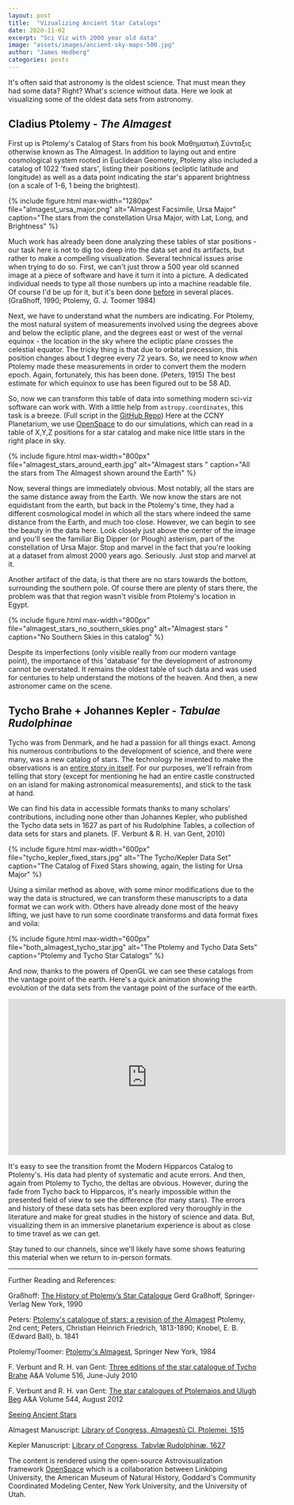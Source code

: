 ```yaml
---
layout: post
title:  "Vizualizing Ancient Star Catalogs"
date: 2020-11-02
excerpt: "Sci Viz with 2000 year old data"
image: "assets/images/ancient-sky-maps-500.jpg"
author: "James Hedberg"
categories: posts
---
```


It's often said that astronomy is the oldest science. That must mean they had some data? Right? What's science without data. Here we look at visualizing some of the oldest data sets from astronomy.

## Cladius Ptolemy - _The Almagest_

First up is Ptolemy's Catalog of Stars from his book Μαθηματικὴ Σύνταξις otherwise known as The Almagest. In addition to laying out and entire cosmological system rooted in Euclidean Geometry, Ptolemy also included a catalog of 1022 'fixed stars', listing their positions (ecliptic latitude and longitude) as well as a data point indicating the star's apparent brightness (on a scale of 1-6, 1 being the brightest).

{%
include figure.html
max-width="1280px"
file="almagest_ursa_major.png" alt="Almagest Facsimile, Ursa Major"
caption="The stars from the constellation Ursa Major, with Lat, Long, and Brightness"
%}

Much work has already been done analyzing these tables of star positions - our task here is not to dig too deep into the data set and its artifacts, but rather to make a compelling visualization. Several technical issues arise when trying to do so. First, we can't just throw a 500 year old scanned image at a piece of software and have it turn it into a picture. A dedicated individual needs to type all those numbers up into a machine readable file. Of course I'd be up for it, but it's been done [before](http://www.etwright.org/astro/almagest.html) in several places. (Graßhoff, 1990; Ptolemy, G. J. Toomer 1984)

Next, we have to understand what the numbers are indicating. For Ptolemy, the most natural system of measurements involved using the degrees above and below the ecliptic plane, and the degrees east or west of the vernal equinox - the location in the sky where the ecliptic plane crosses the celestial equator. The tricky thing is that due to orbital precession, this position changes about 1 degree every 72 years. So, we need to know _when_ Ptolemy made these measurements in order to convert them the modern epoch. Again, fortunately, this has been done. (Peters, 1915) The best estimate for which equinox to use has been figured out to be 58 AD.  

So, now we can transform this table of data into something modern sci-viz software can work with. With a little help from `astropy.coordinates`, this task is a breeze. (Full script in the [GitHub Repo](https://github.com/ccnyplanetarium/addons/tree/master/historical-star-catalogs)) Here at the CCNY Planetarium, we use [OpenSpace](https://www.openspaceproject.com/) to do our simulations, which can read in a table of X,Y,Z positions for a star catalog and make nice little stars in the right place in sky.

{%
include figure.html
max-width="800px"
file="almagest_stars_around_earth.jpg" alt="Almagest stars "
caption="All the stars from The Almagest shown around the Earth"
%}

Now, several things are immediately obvious. Most notably, all the stars are the same distance away from the Earth. We now know the stars are not equidistant from the earth, but back in the Ptolemy's time, they had a different cosmological model in which all the stars where indeed the same distance from the Earth, and much too close. However, we can begin to see the beauty in the data here. Look closely just above the center of the image and you'll see the familiar Big Dipper (or Plough) asterism, part of the constellation of Ursa Major. Stop and marvel in the fact that you're looking at a dataset from almost 2000 years ago. Seriously. Just stop and marvel at it.

Another artifact of the data, is that there are no stars towards the bottom, surrounding the southern pole. Of course there are plenty of stars there, the problem was that that region wasn't visible from Ptolemy's location in Egypt.

{%
include figure.html
max-width="800px"
file="almagest_stars_no_southern_skies.png" alt="Almagest stars "
caption="No Southern Skies in this catalog"
%}


Despite its imperfections (only visible really from our modern vantage point), the importance of this 'database' for the development of astronomy cannot be overstated. It remains the oldest table of such data and was used for centuries to help understand the motions of the heaven. And then, a new astronomer came on the scene.

## Tycho Brahe + Johannes Kepler - _Tabulae Rudolphinae_

Tycho was from Denmark, and he had a passion for all things exact. Among his numerous contributions to the development of science, and there were many, was a new catalog of stars. The technology he invented to make the observations is an [entire story in itself](https://www2.hao.ucar.edu/Education/FamousSolarPhysicists/tycho-brahes-observations-instruments). For our purposes, we'll refrain from telling that story (except for mentioning he had an entire castle constructed on an island for making astronomical measurements), and stick to the task at hand.

We can find his data in accessible formats thanks to many scholars' contributions, including none other than Johannes Kepler, who published the Tycho data sets in 1627 as part of his Rudolphine Tables, a collection of data sets for stars and planets. (F. Verbunt &amp; R. H. van Gent, 2010)


{%
include figure.html
max-width="600px"
file="tycho_kepler_fixed_stars.jpg" alt="The Tycho/Kepler Data Set"
caption="The Catalog of Fixed Stars showing, again, the listing for Ursa Major"
%}

Using a similar method as above, with some minor modifications due to the way the data is structured, we can transform these manuscripts to a data format we can work with. Others have already done most of the heavy lifting, we just have to run some coordinate transforms and data format fixes and voila:


{%
include figure.html
max-width="600px"
file="both_almagest_tycho_star.jpg" alt="The Ptolemy and Tycho Data Sets"
caption="Ptolemy and Tycho Star Catalogs"
%}

And now, thanks to the powers of OpenGL we can see these catalogs from the vantage point of the earth. Here's a quick animation showing the evolution of the data sets from the vantage point of the surface of the earth.

<div class='embed-container'>
<iframe width="560" height="315" src="https://www.youtube.com/embed/Wf9GbnnxenQ" frameborder="0" allow="accelerometer; autoplay; clipboard-write; encrypted-media; gyroscope; picture-in-picture" allowfullscreen></iframe></div>


It's easy to see the transition fromt the Modern Hipparcos Catalog to Ptolemy's. His data had plenty of systematic and acute errors. And then, again from Ptolemy to Tycho, the deltas are obvious. However, during the fade from Tycho back to Hipparcos, it's nearly impossible within the presented field of view to see the difference (for many stars). The errors and history of these data sets has been explored very thoroughly in the literature and make for great studies in the history of science and data. But, visualizing them in an immersive planetarium experience is about as close to time travel as we can get.

Stay tuned to our channels, since we'll likely have some shows featuring this material when we return to in-person formats.



---

Further Reading and References:

Graßhoff:
[The History of Ptolemy’s Star Catalogue](https://www.springer.com/gp/book/9780387971810)
Gerd Graßhoff, Springer-Verlag New York, 1990

Peters:
[Ptolemy's catalogue of stars: a revision of the Almagest](https://archive.org/details/cu31924012300491)
Ptolemy, 2nd cent; Peters, Christian Heinrich Friedrich, 1813-1890; Knobel, E. B. (Edward Ball), b. 1841

Ptolemy/Toomer:
[Ptolemy's Almagest](https://www.google.com/books/edition/_/43XvAAAAMAAJ?hl=en&gbpv=0), Springer New York, 1984

F. Verbunt and R. H. van Gent: [Three editions of the star catalogue of Tycho Brahe](https://www.aanda.org/articles/aa/abs/2010/08/aa14002-10/aa14002-10.html) A&A Volume 516, June-July 2010

F. Verbunt and R. H. van Gent: [The star catalogues of Ptolemaios and Ulugh Beg](https://doi.org/10.1051/0004-6361/201219596) A&A
Volume 544, August 2012

[Seeing Ancient Stars](http://www.etwright.org/astro/almagest.html)

Almagest Manuscript:
[Library of Congress, Almagestū Cl. Ptolemei, 1515](http://hdl.loc.gov/loc.rbc/General.17936)

Kepler Manuscript:
[Library of Congress, Tabvlæ Rudolphinæ, 1627](http://hdl.loc.gov/loc.rbc/Rosenwald.1316.1)

The content is rendered using the open-source Astrovisualization framework [OpenSpace](https://openspaceproject.com) which is a collaboration between Linköping University, the American Museum of Natural History, Goddard's Community Coordinated Modeling Center, New York University, and the University of Utah.
